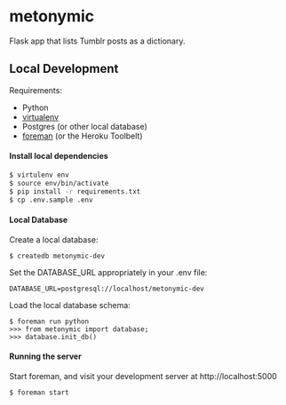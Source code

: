 metonymic
==================

Flask app that lists Tumblr posts as a dictionary.

## Local Development

Requirements:

* Python
* [virtualenv](https://pypi.python.org/pypi/virtualenv)
* Postgres (or other local database)
* [foreman](https://github.com/ddollar/foreman.git) (or the Heroku Toolbelt)

#### Install local dependencies

```bash
$ virtulenv env
$ source env/bin/activate
$ pip install -r requirements.txt
$ cp .env.sample .env
```

#### Local Database 

Create a local database:

```
$ createdb metonymic-dev
```

Set the DATABASE_URL appropriately in your .env file:

```
DATABASE_URL=postgresql://localhost/metonymic-dev
```


Load the local database schema:

```
$ foreman run python
>>> from metonymic import database;
>>> database.init_db()
```

#### Running the server

Start foreman, and visit your development server at http://localhost:5000

```
$ foreman start
```
